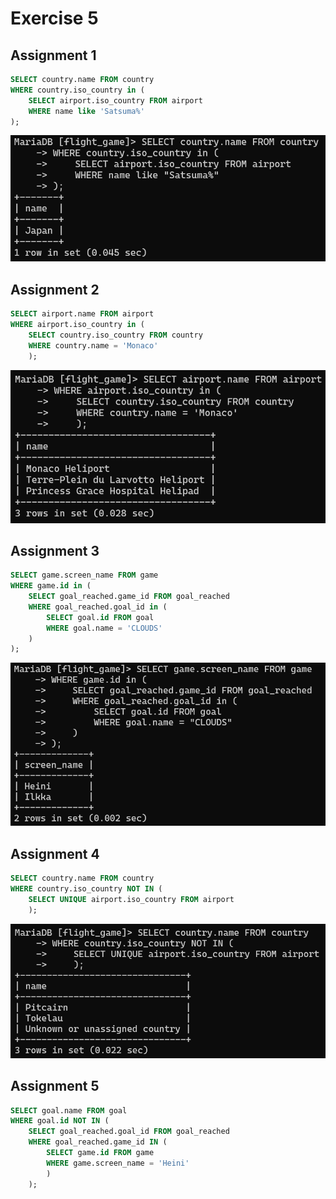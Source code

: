 # Exercise 5

## Assignment 1 

```sql
SELECT country.name FROM country
WHERE country.iso_country in (
    SELECT airport.iso_country FROM airport
    WHERE name like 'Satsuma%'
);
```

![W4E5_1.png](W4E5_1.png)

## Assignment 2
```sql
SELECT airport.name FROM airport
WHERE airport.iso_country in (
    SELECT country.iso_country FROM country
    WHERE country.name = 'Monaco'
    );
```

![W4E5_2.png](W4E5_2.png)

## Assignment 3
```sql
SELECT game.screen_name FROM game
WHERE game.id in (
    SELECT goal_reached.game_id FROM goal_reached
    WHERE goal_reached.goal_id in (
        SELECT goal.id FROM goal
        WHERE goal.name = 'CLOUDS'
    )
);
```

![W4E5_3.png](W4E5_3.png)

## Assignment 4

```sql
SELECT country.name FROM country
WHERE country.iso_country NOT IN (
    SELECT UNIQUE airport.iso_country FROM airport
    );
```

![W4E5_4.png](W4E5_4.png)

## Assignment 5

```sql
SELECT goal.name FROM goal
WHERE goal.id NOT IN (
    SELECT goal_reached.goal_id FROM goal_reached
    WHERE goal_reached.game_id IN (
        SELECT game.id FROM game
        WHERE game.screen_name = 'Heini'
        )
    );
```